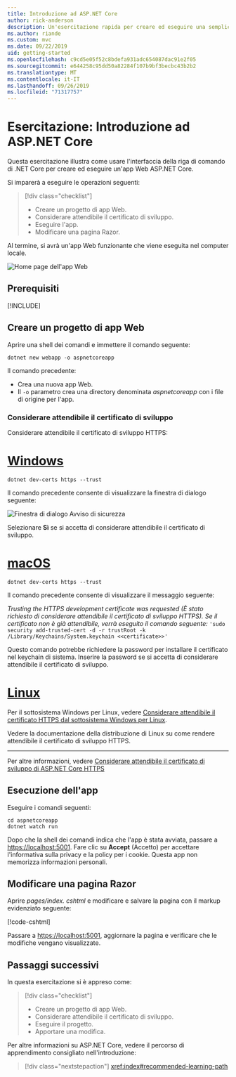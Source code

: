```yaml
---
title: Introduzione ad ASP.NET Core
author: rick-anderson
description: Un'esercitazione rapida per creare ed eseguire una semplice app Hello World usando ASP.NET Core.
ms.author: riande
ms.custom: mvc
ms.date: 09/22/2019
uid: getting-started
ms.openlocfilehash: c9cd5e05f52c8bdefa931adc654087dac91e2f05
ms.sourcegitcommit: e644258c95dd50a82284f107b9bf3becbc43b2b2
ms.translationtype: MT
ms.contentlocale: it-IT
ms.lasthandoff: 09/26/2019
ms.locfileid: "71317757"
---
```

# <a name="tutorial-get-started-with-aspnet-core"></a>Esercitazione: Introduzione ad ASP.NET Core

Questa esercitazione illustra come usare l'interfaccia della riga di comando di .NET Core per creare ed eseguire un'app Web ASP.NET Core.

Si imparerà a eseguire le operazioni seguenti:

> [!div class="checklist"]
> * Creare un progetto di app Web.
> * Considerare attendibile il certificato di sviluppo.
> * Eseguire l'app.
> * Modificare una pagina Razor.

Al termine, si avrà un'app Web funzionante che viene eseguita nel computer locale.

![Home page dell'app Web](_static/home-page.png)

## <a name="prerequisites"></a>Prerequisiti

[!INCLUDE[](~/includes/3.0-SDK.md)]

## <a name="create-a-web-app-project"></a>Creare un progetto di app Web

Aprire una shell dei comandi e immettere il comando seguente:

```dotnetcli
dotnet new webapp -o aspnetcoreapp
```

Il comando precedente:

* Crea una nuova app Web.  
* Il `-o` parametro crea una directory denominata *aspnetcoreapp* con i file di origine per l'app.

### <a name="trust-the-development-certificate"></a>Considerare attendibile il certificato di sviluppo

Considerare attendibile il certificato di sviluppo HTTPS:

# <a name="windowstabwindows"></a>[Windows](#tab/windows)

```dotnetcli
dotnet dev-certs https --trust
```

Il comando precedente consente di visualizzare la finestra di dialogo seguente:

![Finestra di dialogo Avviso di sicurezza](~/getting-started/_static/cert.png)

Selezionare **Sì** se si accetta di considerare attendibile il certificato di sviluppo.

# <a name="macostabmacos"></a>[macOS](#tab/macos)

```dotnetcli
dotnet dev-certs https --trust
```

Il comando precedente consente di visualizzare il messaggio seguente:

*Trusting the HTTPS development certificate was requested (È stato richiesto di considerare attendibile il certificato di sviluppo HTTPS). Se il certificato non è già attendibile, verrà eseguito il comando seguente:* `'sudo security add-trusted-cert -d -r trustRoot -k /Library/Keychains/System.keychain <<certificate>>'`

Questo comando potrebbe richiedere la password per installare il certificato nel keychain di sistema. Inserire la password se si accetta di considerare attendibile il certificato di sviluppo.

# <a name="linuxtablinux"></a>[Linux](#tab/linux)

Per il sottosistema Windows per Linux, vedere [Considerare attendibile il certificato HTTPS dal sottosistema Windows per Linux](xref:security/enforcing-ssl#wsl).

Vedere la documentazione della distribuzione di Linux su come rendere attendibile il certificato di sviluppo HTTPS.

---

Per altre informazioni, vedere [Considerare attendibile il certificato di sviluppo di ASP.NET Core HTTPS](xref:security/enforcing-ssl#trust-the-aspnet-core-https-development-certificate-on-windows-and-macos)

## <a name="run-the-app"></a>Esecuzione dell'app

Eseguire i comandi seguenti:

```dotnetcli
cd aspnetcoreapp
dotnet watch run
```

Dopo che la shell dei comandi indica che l'app è stata avviata, passare a [https://localhost:5001](https://localhost:5001). Fare clic su **Accept** (Accetto) per accettare l'informativa sulla privacy e la policy per i cookie. Questa app non memorizza informazioni personali.

## <a name="edit-a-razor-page"></a>Modificare una pagina Razor

Aprire *pages/index. cshtml* e modificare e salvare la pagina con il markup evidenziato seguente:

[!code-cshtml[](sample/index.cshtml?highlight=9)]

Passare a [https://localhost:5001](https://localhost:5001), aggiornare la pagina e verificare che le modifiche vengano visualizzate.

## <a name="next-steps"></a>Passaggi successivi

In questa esercitazione si è appreso come:

> [!div class="checklist"]
> * Creare un progetto di app Web.
> * Considerare attendibile il certificato di sviluppo.
> * Eseguire il progetto.
> * Apportare una modifica.

Per altre informazioni su ASP.NET Core, vedere il percorso di apprendimento consigliato nell'introduzione:

> [!div class="nextstepaction"]
> <xref:index#recommended-learning-path>
